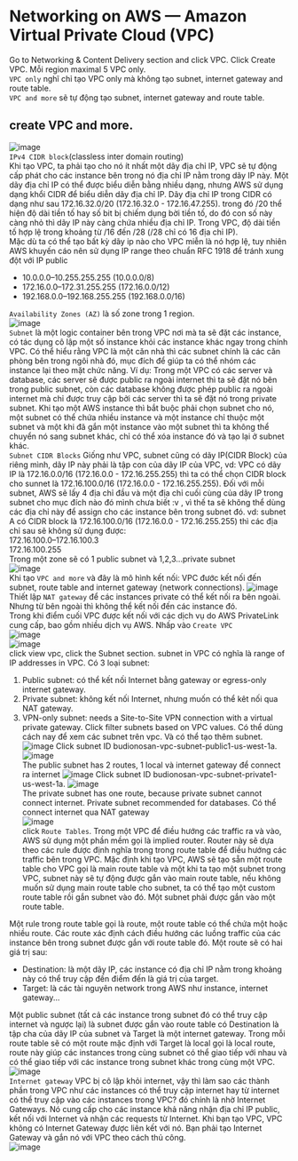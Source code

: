# Networking on AWS — Amazon Virtual Private Cloud (VPC)
Go to Networking & Content Delivery section and click VPC. Click Create VPC. Mỗi region maximal 5 VPC only.  
`VPC only` nghĩ chỉ tạo VPC only mà không tạo  subnet, internet gateway and route table.  
`VPC and more` sẽ tự động tạo subnet, internet gateway and route table.  
## create VPC and more.
![image](https://github.com/HuyPham01/docs/assets/96679595/4fb0009f-19ec-4250-9059-b6e3081ac1dd)  
`IPv4 CIDR block`(classless inter domain routing)  
Khi tạo VPC, ta phải tạo cho nó ít nhất một dãy địa chỉ IP, VPC sẽ tự động cấp phát cho các instance bên trong nó địa chỉ IP nằm trong dãy IP này. Một dãy địa chỉ IP có thể được biểu diễn bằng nhiều dạng, nhưng AWS sử dụng dạng khổi CIDR để biểu diễn dãy địa chỉ IP. Dãy địa chỉ IP trong CIDR có dạng như sau 172.16.32.0/20 (172.16.32.0 - 172.16.47.255). trong đó /20 thể hiện độ dài tiền tố hay số bit bị chiếm dụng bời tiền tố, do đó con số này càng nhỏ thì dãy IP này càng chứa nhiều địa chỉ IP. Trong VPC, độ dài tiền tố hợp lệ trong khoảng từ /16 đến /28 (/28 chỉ có 16 địa chỉ IP).  
Mặc dù ta có thể tạo bất kỳ dãy ip nào cho VPC miễn là nó hợp lệ, tuy nhiên AWS khuyến cáo nên sử dụng IP range theo chuẩn RFC 1918 để tránh xung đột với IP public  
- 10.0.0.0–10.255.255.255 (10.0.0.0/8)  
- 172.16.0.0–172.31.255.255 (172.16.0.0/12)  
- 192.168.0.0–192.168.255.255 (192.168.0.0/16)
  
`Availability Zones (AZ)` là số zone trong 1 region.  
![image](https://github.com/HuyPham01/docs/assets/96679595/73e90e8e-b901-4682-9028-a3ebe9631605)  
`Subnet` là một logic container bên trong VPC nơi mà ta sẽ đặt các instance, có tác dụng cô lập một số instance khỏi các instance khác ngay trong chính VPC. Có thể hiểu rằng VPC là một căn nhà thì các subnet chính là các căn phòng bên trong ngôi nhà đó, mục đích để giúp ta có thể nhóm các instance lại theo mặt chức năng. Ví dụ: Trong một VPC có các server và database, các server sẽ được public ra ngoài internet thì ta sẽ đặt nó bên trong public subnet, còn các database không được phép public ra ngoài internet mà chỉ được truy cập bởi các server thì ta sẽ đặt nó trong private subnet. Khi tạo một AWS instance thì bắt buộc phải chọn subnet cho nó, một subnet có thể chứa nhiều instance và một instance chỉ thuộc một subnet và một khi đã gắn một instance vào một subnet thì ta không thể chuyển nó sang subnet khác, chỉ có thể xóa instance đó và tạo lại ở subnet khác.  
`Subnet CIDR Blocks`  Giống như VPC, subnet cũng có dãy IP(CIDR Block) của riêng mình, dãy IP này phải là tập con của dãy IP của VPC, vd: VPC có dãy IP là 172.16.0.0/16 (172.16.0.0 - 172.16.255.255) thì ta có thể chọn CIDR block cho sunnet là 172.16.100.0/16 (172.16.0.0 - 172.16.255.255). Đối với mỗi subnet, AWS sẽ lấy 4 địa chỉ đầu và một địa chỉ cuối cùng của dãy IP trong subnet cho mục đích nào đó mình chưa biết :v , vì thế ta sẽ không thể dùng các địa chỉ này để assign cho các instance bên trong subnet đó. vd: subnet A có CIDR block là 172.16.100.0/16 (172.16.0.0 - 172.16.255.255) thì các địa chỉ sau sẽ không sử dụng được:  
172.16.100.0–172.16.100.3  
172.16.100.255  
Trong một zone sẽ có 1 public subnet và 1,2,3...private subnet  
![image](https://github.com/HuyPham01/docs/assets/96679595/45ff4ea0-a628-406a-879d-a671fccf0727)   
Khi tạo `VPC and more` và đây là mô hình kết nối:  VPC đước kết nối đến subnet, route table and internet gateway (network connections).
![image](https://github.com/HuyPham01/docs/assets/96679595/9d63806a-8bd5-4a7a-a091-23bc1df97a5a)  
Thiết lập `NAT gateway` để các instances private có thể kết nối ra bên ngoài. Nhưng từ bên ngoài thì không thể kết nối đến các instance đó.  
Trong khi điểm cuối VPC được kết nối với các dịch vụ do AWS PrivateLink cung cấp, bao gồm nhiều dịch vụ AWS. Nhấp vào `Create VPC`  
![image](https://github.com/HuyPham01/docs/assets/96679595/4b90efd5-33f5-4c01-930d-77e00a1a571b)  
![image](https://github.com/HuyPham01/docs/assets/96679595/af9f8d12-491e-4baa-ab26-ffd3f4aef3b2)  
click view vpc, click the Subnet section. subnet in VPC có nghĩa là range of IP addresses in VPC. Có 3 loại subnet:  
1. Public subnet:  có thể kết nối Internet bằng gateway or egress-only internet gateway.
2. Private subnet:  không kết nối Internet, nhưng muốn có thể kêt nối qua NAT gateway.
3. VPN-only subnet: needs a Site-to-Site VPN connection with a virtual private gateway.
Click filter subnets based on VPC values. Có thể dùng cách nay để xem các subnet trên vpc. Và có thể tạo thêm subnet.
![image](https://github.com/HuyPham01/docs/assets/96679595/4f348b6f-6681-4b09-b5e2-dc669b621834)
Click subnet ID budionosan-vpc-subnet-public1-us-west-1a.
![image](https://github.com/HuyPham01/docs/assets/96679595/e86278fb-3ab6-45d0-b1cb-230fef7799da)  
The public subnet has 2 routes, 1 local và internet gateway để connect ra internet
![image](https://github.com/HuyPham01/docs/assets/96679595/e8a8c815-c9c1-4bef-b74e-ace7e2ac1ac3)
Click subnet ID budionosan-vpc-subnet-private1-us-west-1a.
![image](https://github.com/HuyPham01/docs/assets/96679595/c88107cd-f071-432e-9dd1-6a0f968fad05)  
The private subnet has one route, because private subnet cannot connect internet. Private subnet recommended for databases. Có thể connect internet qua NAT gateway  
![image](https://github.com/HuyPham01/docs/assets/96679595/45f42c49-01e3-4b5e-a656-e6631bdae678)  
click `Route Tables`. Trong một VPC để điều hướng các traffic ra và vào, AWS sử dụng một phần mềm gọi là implied router. Router này sẽ dựa theo các rule được định nghĩa trong trong route table để điều hướng các traffic bên trong VPC. Mặc định khi tạo VPC, AWS sẽ tạo sẵn một route table cho VPC gọi là main route table và một khi ta tạo một subnet trong VPC, subnet này sẽ tự động được gắn vào main route table, nếu không muốn sử dụng main route table cho subnet, ta có thể tạo một custom route table rồi gắn subnet vào đó. Một subnet phải được gắn vào một route table.  
  
Một rule trong route table gọi là route, một route table có thể chứa một hoặc nhiều route. Các route xác định cách điều hướng các luồng traffic của các instance bên trong subnet được gắn với route table đó. Một route sẽ có hai giá trị sau:  
   
- Destination: là một dãy IP, các instance có địa chỉ IP nằm trong khoảng này có thể truy cập đến điểm đến là giá trị của target.  
- Target: là các tài nguyên network trong AWS như instance, internet gateway...
  
Một public subnet (tất cả các instance trong subnet đó có thể truy cập internet và ngược lại) là subnet được gắn vào route table có Destination là tập cha của dãy IP của subnet và Target là một internet gateway. Trong mỗi route table sẽ có một route mặc định với Target là local gọi là local route, route này giúp các instances trong cùng subnet có thể giao tiếp với nhau và có thể giao tiếp với các instance trong subnet khác trong cùng một VPC.  
![image](https://github.com/HuyPham01/docs/assets/96679595/f9720d32-6c46-4ed7-9123-dc943bd5b7e6)   
`Internet gateway`  VPC bị cô lập khỏi internet, vậy thì làm sao các thành phần trong VPC như các instances có thể truy cập internet hay từ internet có thể truy cập vào các instances trong VPC? đó chính là nhờ Internet Gateways. Nó cung cấp cho các instance khả năng nhận địa chỉ IP public, kết nối với Internet và nhận các requests từ Internet. Khi bạn tạo VPC, VPC không có Internet Gateway được liên kết với nó. Bạn phải tạo Internet Gateway và gắn nó với VPC theo cách thủ công.  
![image](https://github.com/HuyPham01/docs/assets/96679595/0ff92f83-28ae-4a9e-b06a-53cb1ed1aad7)  







